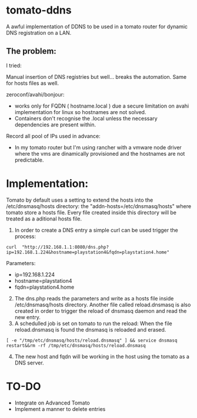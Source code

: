 # tomato-ddns
A awful implementation of DDNS to be used in a tomato router for dynamic DNS registration on a LAN.   


## The problem:

I tried:

Manual insertion of DNS registries but well... breaks the automation. Same for hosts files as well. 

zeroconf/avahi/bonjour:
- works only for FQDN ( hostname.local ) due a secure limitation on avahi implementation for linux so hostnames are not solved.
- Containers don't recognise the .local unless the necessary dependencies are present within.


Record all pool of IPs used in advance:
- In my tomato router but I'm using rancher with a vmware node driver where the vms are dinamically provisioned and the hostnames are not predictable.




# Implementation:

Tomato by default uses a setting to extend the hosts into the /etc/dnsmasq/hosts directory: the "addn-hosts=/etc/dnsmasq/hosts" where tomato store a hosts file. Every file created inside this directory will be treated as a aditional hosts file. 


1. In order to create a DNS entry a simple curl can be used trigger the process: 
```
curl  "http://192.168.1.1:8080/dns.php?ip=192.168.1.224&hostname=playstation4&fqdn=playstation4.home" 
```
Parameters:
- ip=192.168.1.224
- hostname=playstation4
- fqdn=playstation4.home

2. The dns.php reads the parameters and write as a hosts file inside  /etc/dnsmasq/hosts directory. Another file called reload.dnsmasq is also created in order to trigger the reload of dnsmasq daemon and read the new entry.
3. A schedulled job is set on tomato to run the reload: When the file reload.dnsmasq is found the dnsmasq is reloaded and erased.
```
[ -e "/tmp/etc/dnsmasq/hosts/reload.dnsmasq" ] && service dnsmasq restart&&rm -rf /tmp/etc/dnsmasq/hosts/reload.dnsmasq
```
4. The new host and fqdn will be working in the host using the tomato as a DNS server. 


# TO-DO
- Integrate on Advanced Tomato
- Implement a manner to delete entries


